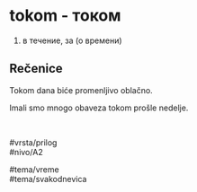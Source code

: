 # tokom - током

1. в течение, за (о времени)

## Rečenice

Tokom dana biće promenljivo oblačno.

Imali smo mnogo obaveza tokom prošle nedelje.

<br>

#vrsta/prilog  
#nivo/A2  

#tema/vreme  
#tema/svakodnevica
